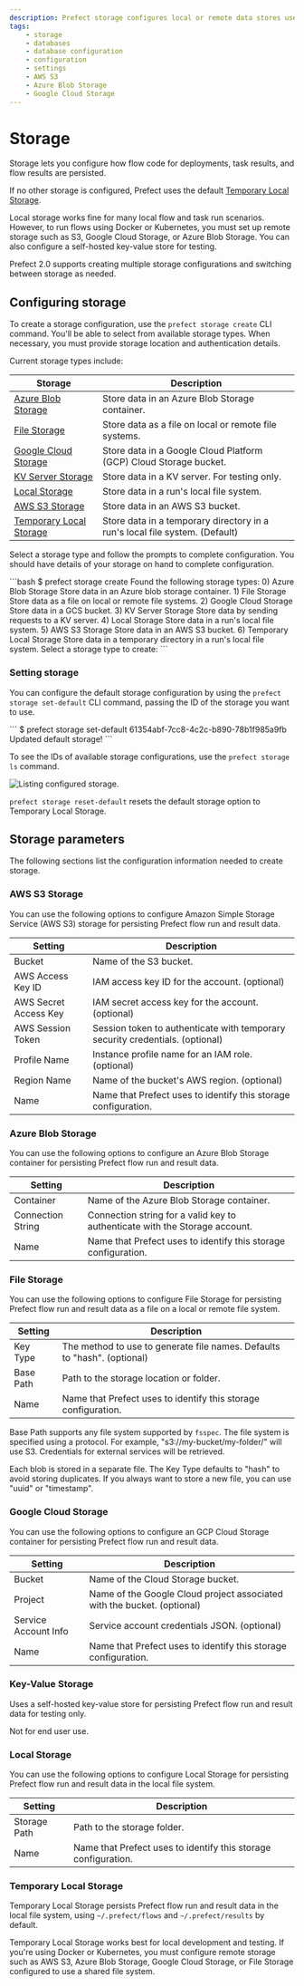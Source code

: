```yaml
---
description: Prefect storage configures local or remote data stores used for flow code, task results, and flow results.
tags:
    - storage
    - databases
    - database configuration
    - configuration
    - settings
    - AWS S3
    - Azure Blob Storage
    - Google Cloud Storage
---
```


# Storage

Storage lets you configure how flow code for deployments, task results, and flow results are persisted.

If no other storage is configured, Prefect uses the default [Temporary Local Storage](#temporary-local-storage).

Local storage works fine for many local flow and task run scenarios. However, to run flows using Docker or Kubernetes, you must set up remote storage such as S3, Google Cloud Storage, or Azure Blob Storage. You can also configure a self-hosted key-value store for testing.

Prefect 2.0 supports creating multiple storage configurations and switching between storage as needed.

## Configuring storage

To create a storage configuration, use the `prefect storage create` CLI command. You'll be able to select from available storage types. When necessary, you must provide storage location and authentication details.

Current storage types include:

| Storage | Description |
| --- | --- |
| [Azure Blob Storage](#azure-blob-storage) | Store data in an Azure Blob Storage container. |
| [File Storage](#file-storage) | Store data as a file on local or remote file systems. |
| [Google Cloud Storage](#google-cloud-storage) | Store data in a Google Cloud Platform (GCP) Cloud Storage bucket. |
| [KV Server Storage](#key-value-storage) | Store data in a KV server. For testing only. |
| [Local Storage](#local-storage) | Store data in a run's local file system. |
| [AWS S3 Storage](#aws-s3-storage) | Store data in an AWS S3 bucket. |
| [Temporary Local Storage](#temporary-local-storage) | Store data in a temporary directory in a run's local file system. (Default) |

Select a storage type and follow the prompts to complete configuration. You should have details of your storage on hand to complete configuration.

<div class='terminal'>
```bash
$ prefect storage create
Found the following storage types:
0) Azure Blob Storage
    Store data in an Azure blob storage container.
1) File Storage
    Store data as a file on local or remote file systems.
2) Google Cloud Storage
    Store data in a GCS bucket.
3) KV Server Storage
    Store data by sending requests to a KV server.
4) Local Storage
    Store data in a run's local file system.
5) AWS S3 Storage
    Store data in an AWS S3 bucket.
6) Temporary Local Storage
    Store data in a temporary directory in a run's local file system.
Select a storage type to create:
```
</div>

### Setting storage

You can configure the default storage configuration by using the `prefect storage set-default` CLI command, passing the ID of the storage you want to use.

<div class='terminal'>
```
$ prefect storage set-default 61354abf-7cc8-4c2c-b890-78b1f985a9fb
Updated default storage!
```
</div>

To see the IDs of available storage configurations, use the `prefect storage ls` command.

![Listing configured storage.](/img/concepts/storage-ls.png)

`prefect storage reset-default` resets the default storage option to Temporary Local Storage.

## Storage parameters

The following sections list the configuration information needed to create storage.

### AWS S3 Storage

You can use the following options to configure Amazon Simple Storage Service (AWS S3) storage for persisting Prefect flow run and result data.

| Setting | Description |
| --- | --- |
| Bucket | Name of the S3 bucket. |
| AWS Access Key ID | IAM access key ID for the account. (optional) |
| AWS Secret Access Key | IAM secret access key for the account. (optional) |
| AWS Session Token | Session token to authenticate with temporary security credentials. (optional) |
| Profile Name | Instance profile name for an IAM role. (optional) |
| Region Name | Name of the bucket's AWS region. (optional) |
| Name | Name that Prefect uses to identify this storage configuration. |

### Azure Blob Storage

You can use the following options to configure an Azure Blob Storage container for persisting Prefect flow run and result data.

| Setting | Description |
| --- | --- |
| Container | Name of the Azure Blob Storage container. |
| Connection String | Connection string for a valid key to authenticate with the Storage account. |
| Name | Name that Prefect uses to identify this storage configuration. |

### File Storage

You can use the following options to configure File Storage for persisting Prefect flow run and result data as a file on a local or remote file system.

| Setting | Description |
| --- | --- |
| Key Type | The method to use to generate file names. Defaults to "hash". (optional) |
| Base Path | Path to the storage location or folder. |
| Name | Name that Prefect uses to identify this storage configuration. |

Base Path supports any file system supported by `fsspec`. The file system is specified using a protocol. For example, "s3://my-bucket/my-folder/" will use S3. Credentials for external services will be retrieved.

Each blob is stored in a separate file. The Key Type defaults to "hash" to avoid storing duplicates. If you always want to store a new file, you can use "uuid" or "timestamp".

### Google Cloud Storage

You can use the following options to configure an GCP Cloud Storage container for persisting Prefect flow run and result data.

| Setting | Description |
| --- | --- |
| Bucket | Name of the Cloud Storage bucket. |
| Project | Name of the Google Cloud project associated with the bucket. (optional) |
| Service Account Info | Service account credentials JSON. (optional) |
| Name | Name that Prefect uses to identify this storage configuration. |

### Key-Value Storage

Uses a self-hosted key-value store for persisting Prefect flow run and result data for testing only.

Not for end user use.

### Local Storage

You can use the following options to configure Local Storage for persisting Prefect flow run and result data in the local file system.

| Setting | Description |
| --- | --- |
| Storage Path | Path to the storage folder. |
| Name | Name that Prefect uses to identify this storage configuration. |

### Temporary Local Storage

Temporary Local Storage persists Prefect flow run and result data in the local file system, using `~/.prefect/flows` and `~/.prefect/results` by default.

Temporary Local Storage works best for local development and testing. If you're using Docker or Kubernetes, you must configure remote storage such as AWS S3, Azure Blob Storage, Google Cloud Storage, or File Storage configured to use a shared file system.